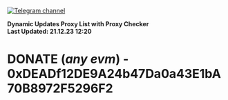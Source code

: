 [![Telegram channel](https://img.shields.io/endpoint?url=https://runkit.io/damiankrawczyk/telegram-badge/branches/master?url=https://t.me/n4z4v0d)](https://t.me/n4z4v0d) 

**Dynamic Updates Proxy List with Proxy Checker**  
**Last Updated: 21.12.23 12:20**

# DONATE (_any evm_) - 0xDEADf12DE9A24b47Da0a43E1bA70B8972F5296F2

